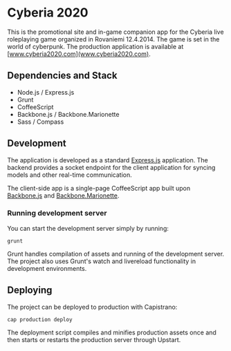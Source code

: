 Cyberia 2020
============

This is the promotional site and in-game companion app for the Cyberia live roleplaying game organized in Rovaniemi 12.4.2014. The game is set in the world of cyberpunk. The production application is available at [www.cyberia2020.com](www.cyberia2020.com).

## Dependencies and Stack

 - Node.js / Express.js
 - Grunt
 - CoffeeScript
 - Backbone.js / Backbone.Marionette
 - Sass / Compass

## Development

The application is developed as a standard [Express.js](http://expressjs.com/) application. The backend provides a socket endpoint for the client application for syncing models and other real-time communication.

The client-side app is a single-page CoffeeScript app built upon [Backbone.js](http://backbonejs.org/) and [Backbone.Marionette](http://marionettejs.com/).

### Running development server

You can start the development server simply by running:

    grunt

Grunt handles compilation of assets and running of the development server. The project also uses Grunt's watch and livereload functionality in development environments.

## Deploying

The project can be deployed to production with Capistrano:

    cap production deploy

The deployment script compiles and minifies production assets once and then starts or restarts the production server through Upstart.
